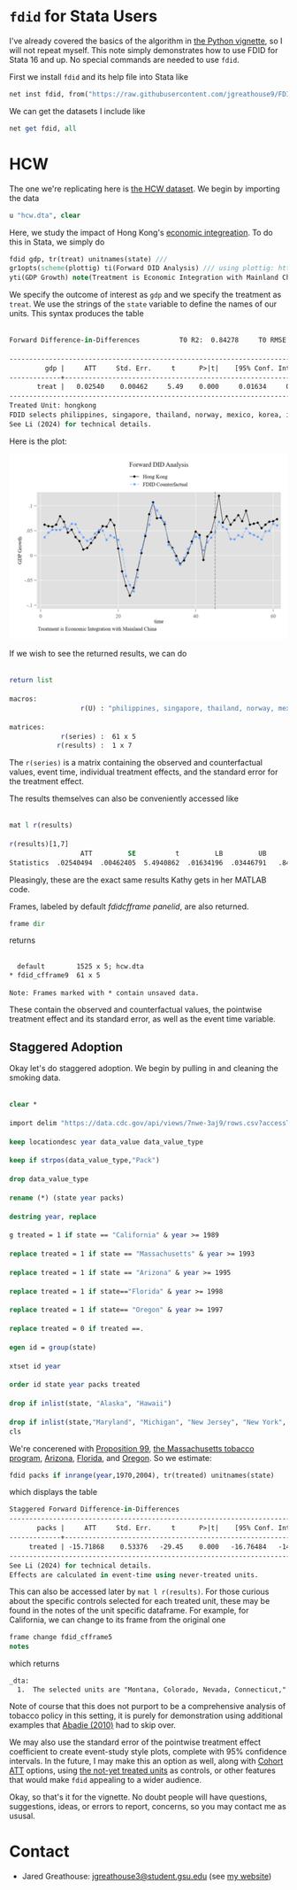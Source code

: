 # ```fdid``` for Stata Users

I've already covered the basics of the algorithm in [the Python vignette](https://github.com/jgreathouse9/FDIDTutorial/blob/main/Vignette.md), so I will not repeat myself. This note simply demonstrates how to use FDID for Stata 16 and up. No special commands are needed to use ```fdid```.

First we install ```fdid``` and its help file into Stata like

```stata
net inst fdid, from("https://raw.githubusercontent.com/jgreathouse9/FDIDTutorial/main") replace
```

We can get the datasets I include like

```stata
net get fdid, all
```

# HCW

The one we're replicating here is [the HCW dataset](https://doi.org/10.1002/jae.1230). We begin by importing the data

```stata
u "hcw.dta", clear
```

Here, we study the impact of Hong Kong's [economic integreation](https://www.henleyglobal.com/residence-investment/hong-kong/cepa-hong-kong-china). To do this in Stata, we simply do

```stata
fdid gdp, tr(treat) unitnames(state) ///
gr1opts(scheme(plottig) ti(Forward DID Analysis) /// using plottig: https://www.stata.com/meeting/switzerland16/slides/bischof-switzerland16.pdf
yti(GDP Growth) note(Treatment is Economic Integration with Mainland China) legend(order(1 "Hong Kong" 2 "FDID Counterfactual") pos(12)))
```

We specify the outcome of interest as ```gdp``` and we specify the treatment as ```treat```. We use the strings of the ```state``` variable to define the names of our units. This syntax produces the table

```stata

Forward Difference-in-Differences          T0 R2:  0.84278     T0 RMSE:  0.01638

-----------------------------------------------------------------------------
         gdp |     ATT     Std. Err.     t      P>|t|    [95% Conf. Interval]
-------------+---------------------------------------------------------------
       treat |   0.02540    0.00462     5.49    0.000     0.01634     0.03447
-----------------------------------------------------------------------------
Treated Unit: hongkong
FDID selects philippines, singapore, thailand, norway, mexico, korea, indonesia, newzealand, malaysia, as the optimal donors.
See Li (2024) for technical details.
```

Here is the plot:
<p align="center">
  <img src="fithongkong.png" alt="Alt Text">
</p>

If we wish to see the returned results, we can do
```stata

return list

macros:
                  r(U) : "philippines, singapore, thailand, norway, mexico, korea, indonesia, newzealand, malaysia,"

matrices:
             r(series) :  61 x 5
            r(results) :  1 x 7
```
The ```r(series)``` is a matrix containing the observed and counterfactual values, event time, individual treatment effects, and the standard error for the treatment effect.

The results themselves can also be conveniently accessed like
```stata

mat l r(results)

r(results)[1,7]
                  ATT         SE          t         LB         UB         R2       RMSE
Statistics  .02540494  .00462405  5.4940862  .01634196  .03446791   .8427835     .01638
```
Pleasingly, these are the exact same results Kathy gets in her MATLAB code.

Frames, labeled by default *fdidcfframe* *panelid*, are also returned.

```stata
frame dir
```
returns

```

  default        1525 x 5; hcw.dta
* fdid_cfframe9  61 x 5

Note: Frames marked with * contain unsaved data.
```
These contain the observed and counterfactual values, the pointwise treatment effect and its standard error, as well as the event time variable.

## Staggered Adoption

Okay let's do staggered adoption. We begin by pulling in and cleaning the smoking data.
```stata

clear *

import delim "https://data.cdc.gov/api/views/7nwe-3aj9/rows.csv?accessType=DOWNLOAD&api_foundry=true"

keep locationdesc year data_value data_value_type

keep if strpos(data_value_type,"Pack")

drop data_value_type

rename (*) (state year packs)

destring year, replace

g treated = 1 if state == "California" & year >= 1989

replace treated = 1 if state == "Massachusetts" & year >= 1993

replace treated = 1 if state == "Arizona" & year >= 1995

replace treated = 1 if state=="Florida" & year >= 1998

replace treated = 1 if state== "Oregon" & year >= 1997

replace treated = 0 if treated ==.

egen id = group(state)

xtset id year

order id state year packs treated

drop if inlist(state, "Alaska", "Hawaii")

drop if inlist(state,"Maryland", "Michigan", "New Jersey", "New York", "Washington")
cls


```
We're concerened with [Proposition 99](https://ballotpedia.org/California_Proposition_99,_Tobacco_Tax_Increase_Initiative_(1988)), [the Massachusetts tobacco program](https://ballotpedia.org/Massachusetts_Question_1,_Excise_Tax_on_Cigarettes_and_Smokeless_Tobacco_Initiative_(1992)), [Arizona](https://ballotpedia.org/Arizona_Proposition_200,_Tobacco_Tax_and_Healthcare_Initiative_(1994)), [Florida](http://www.cnn.com/US/9805/08/tobacco.implementation/(https://www.swatflorida.com/get-to-know-us/)), and [Oregon](https://ballotpedia.org/Oregon_Measure_44,_Cigarette_and_Tobacco_Tax_Increase_Initiative_(1996)). So we estimate:

```stata
fdid packs if inrange(year,1970,2004), tr(treated) unitnames(state)
```
which displays the table
```stata
Staggered Forward Difference-in-Differences
-----------------------------------------------------------------------------
       packs |     ATT     Std. Err.     t      P>|t|    [95% Conf. Interval]
-------------+---------------------------------------------------------------
     treated | -15.71868    0.53376   -29.45    0.000   -16.76484   -14.67253
-----------------------------------------------------------------------------
See Li (2024) for technical details.
Effects are calculated in event-time using never-treated units.
```
This can also be accessed later by ```mat l r(results)```. For those curious about the specific controls selected for each treated unit, these may be found in the notes of the unit specific dataframe. For example, for California, we can change to its frame from the original one

```stata
frame change fdid_cfframe5
notes
```
which returns
```
_dta:
  1.  The selected units are "Montana, Colorado, Nevada, Connecticut,"
```

Note of course that this does not purport to be a comprehensive analysis of tobacco policy in this setting, it is purely for demonstration using additional examples that [Abadie (2010)](https://doi.org/10.1198/jasa.2009.ap08746) had to skip over.

We may also use the standard error of the pointwise treatment effect coefficient to create event-study style plots, complete with 95% confidence intervals. In the future, I may make this an option as well, along with [Cohort ATT](https://cran.r-project.org/web/packages/did/vignettes/TWFE.html) options, using [the not-yet treated units](https://bcallaway11.github.io/did/articles/multi-period-did.html) as controls, or other features that would make ```fdid``` appealing to a wider audience.


Okay, so that's it for the vignette. No doubt people will have questions, suggestions, ideas, or errors to report, concerns, so you may contact me as ususal.

# Contact
- Jared Greathouse: <jgreathouse3@student.gsu.edu> (see [my website](https://jgreathouse9.github.io/))

